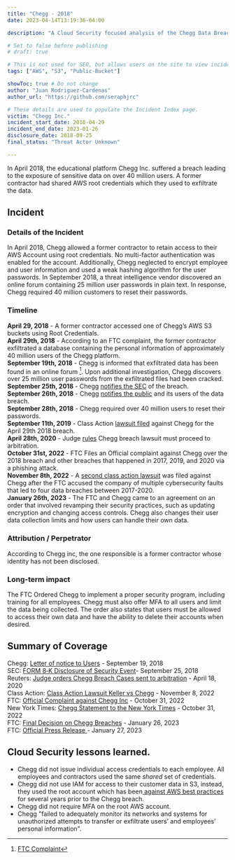 ```yaml
---
title: "Chegg - 2018"
date: 2023-04-14T13:19:36-04:00

description: "A Cloud Security focused analysis of the Chegg Data Breach in 2018"

# Set to false before publishing
# draft: true

# This is not used for SEO, but allows users on the site to view incidents by keyword
tags: ["AWS", "S3", "Public-Bucket"]

showToc: true # Do not change
author: "Juan Rodriguez-Cardenas"
author_url: "https://github.com/seraphjrc"

# These details are used to populate the Incident Index page.
victim: "Chegg Inc."
incident_start_date: 2018-04-29
incident_end_date: 2023-01-26
disclosure_date: 2018-09-25
final_status: "Threat Actor Unknown"

---
```


In April 2018, the educational platform Chegg Inc. suffered a breach leading to the exposure of sensitive data on over 40 million users. A former contractor had shared AWS root credentials which they used to exfiltrate the data.

<!--more-->

## Incident
### Details of the Incident
In April 2018, Chegg allowed a former contractor to retain access to their AWS Account using root credentials. No multi-factor authentication was enabled for the account. Additionally, Chegg neglected to encrypt employee and user information and used a weak hashing algorithm for the user passwords. In September 2018, a threat intelligence vendor discovered an online forum containing 25 million user passwords in plain text. In response, Chegg required 40 million customers to reset their passwords.

### Timeline
**April 29, 2018** - A former contractor accessed one of Chegg’s AWS S3 buckets using Root Credentials. \
**April 29th, 2018** - According to an FTC complaint, the former contractor exfiltrated a database containing the personal information of approximately 40 million users of the Chegg platform.\
**September 19th, 2018** - Chegg is informed that exfiltrated data has been found in an online forum [^1]. Upon additional investigation, Chegg discovers over 25 million user passwords from the exfiltrated files had been cracked.\
**September 25th, 2018** - Chegg [notifies the SEC](https://www.sec.gov/Archives/edgar/data/1364954/000136495418000187/cyrus.htm) of the breach. \
**September 26th, 2018** - Chegg [notifies the public](https://oag.ca.gov/system/files/California%20-%20Notice%20Letter%20to%20Consumers_0.PDF) and its users of the data breach.\
**September 28th, 2018** - Chegg required over 40 million users to reset their passwords.\
**September 11th, 2019** - Class Action [lawsuit filed](https://casetext.com/case/lyles-v-chegg-inc) against Chegg for the April 29th 2018 breach.\
**April 28th, 2020** - Judge [rules](https://casetext.com/case/lyles-v-chegg-inc) Chegg breach lawsuit must proceed to arbitration. \
**October 31st, 2022** - FTC Files an Official complaint against Chegg over the 2018 breach and other breaches that happened in 2017, 2019, and 2020 via a phishing attack. \
**November 8th, 2022** - A [second class action lawsuit](https://www.classaction.org/news/chegg-hit-with-class-action-over-at-least-four-undisclosed-data-breaches-from-2017-2020) was filed against Chegg after the FTC accused the company of multiple cybersecurity faults that led to four data breaches between 2017-2020. \
**January 26th, 2023** - The FTC and Chegg came to an agreement on an order that involved revamping their security practices, such as updating encryption and changing access controls. Chegg also changes their user data collection limits and how users can handle their own data.

### Attribution / Perpetrator

According to Chegg inc, the one responsible is a former contractor whose identity has not been disclosed.

### Long-term impact

The FTC Ordered Chegg to implement a proper security program, including training for all employees. Chegg must also offer MFA to all users and limit the data being collected. The order also states that users must be allowed to access their own data and have the ability to delete their accounts when desired.

## Summary of Coverage

Chegg: [Letter of notice to Users](https://oag.ca.gov/system/files/California%20-%20Notice%20Letter%20to%20Consumers_0.PDF) - September 19,  2018\
SEC: [FORM 8‑K Disclosure of Security Event](https://www.sec.gov/Archives/edgar/data/1364954/000136495418000187/cyrus.htm)- September 25, 2018\
Reuters: [Judge orders Chegg Breach Cases sent to arbitration](https://www.reuters.com/article/dataprivacy-chegg/chegg-data-breach-lawsuit-heads-to-arbitration-idUSL2N2CG2JU) - April 18, 2020\
Class Action: [Class Action Lawsuit Keller vs Chegg](https://www.classaction.org/news/chegg-hit-with-class-action-over-at-least-four-undisclosed-data-breaches-from-2017-2020#embedded-document) - November 8, 2022 \
FTC: [Official Complaint against Chegg Inc](https://www.ftc.gov/system/files/ftc_gov/pdf/2023151-Chegg-Complaint.pdf) - October 31, 2022 \
New York Times: [Chegg Statement to the New York Times](https://www.nytimes.com/2022/10/31/business/ftc-chegg-data-security-legal-complaint.html) - October 31, 2022 \
FTC: [Final Decision on Chegg Breaches](https://www.ftc.gov/system/files/ftc_gov/pdf/Chegg-DecisionandOrder.pdf) - January 26, 2023 \
FTC: [Official Press Release ](https://www.ftc.gov/news-events/news/press-releases/2023/01/ftc-finalizes-order-ed-tech-provider-chegg-lax-security-exposed-student-data)- January 27, 2023
 

## Cloud Security lessons learned.
* Chegg did not issue individual access credentials to each employee. All employees and contractors used the same _shared_ set of credentials.
* Chegg did not use IAM for access to their customer data in S3, instead, they used the root account which has been[ against AWS best practices](https://docs.aws.amazon.com/IAM/latest/UserGuide/id_root-user.html) for several years prior to the Chegg breach. 
* Chegg did not require MFA on the root AWS account.
* Chegg "failed to adequately monitor its networks and systems for unauthorized attempts to transfer or exfiltrate users’ and employees’ personal information".


<!-- Footnotes themselves at the bottom. -->

[^1]: [FTC Complaint](https://www.ftc.gov/system/files/ftc_gov/pdf/2023151-Chegg-Complaint.pdf)
